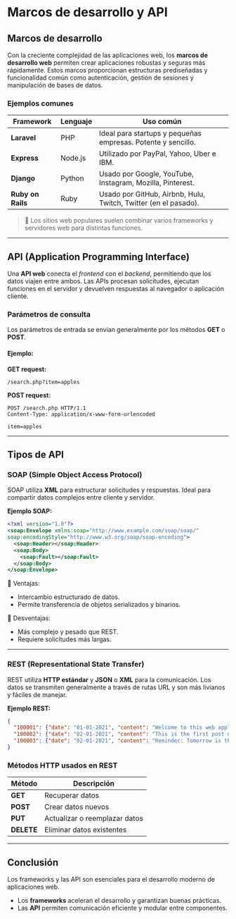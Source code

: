 # Marcos de desarrollo y API

## Marcos de desarrollo

Con la creciente complejidad de las aplicaciones web, los **marcos de desarrollo web** permiten crear aplicaciones robustas y seguras más rápidamente. Estos marcos proporcionan estructuras prediseñadas y funcionalidad común como autenticación, gestión de sesiones y manipulación de bases de datos.

### Ejemplos comunes

| Framework | Lenguaje | Uso común |
|------------|-----------|------------|
| **Laravel** | PHP | Ideal para startups y pequeñas empresas. Potente y sencillo. |
| **Express** | Node.js | Utilizado por PayPal, Yahoo, Uber e IBM. |
| **Django** | Python | Usado por Google, YouTube, Instagram, Mozilla, Pinterest. |
| **Ruby on Rails** | Ruby | Usado por GitHub, Airbnb, Hulu, Twitch, Twitter (en el pasado). |

> 🔸 Los sitios web populares suelen combinar varios frameworks y servidores web para distintas funciones.

---

## API (Application Programming Interface)

Una **API web** conecta el *frontend* con el *backend*, permitiendo que los datos viajen entre ambos. Las APIs procesan solicitudes, ejecutan funciones en el servidor y devuelven respuestas al navegador o aplicación cliente.

### Parámetros de consulta

Los parámetros de entrada se envían generalmente por los métodos **GET** o **POST**.

#### Ejemplo:

**GET request:**
```
/search.php?item=apples
```

**POST request:**
```http
POST /search.php HTTP/1.1
Content-Type: application/x-www-form-urlencoded

item=apples
```

---

## Tipos de API

### SOAP (Simple Object Access Protocol)

SOAP utiliza **XML** para estructurar solicitudes y respuestas. Ideal para compartir datos complejos entre cliente y servidor.

**Ejemplo SOAP:**
```xml
<?xml version="1.0"?>
<soap:Envelope xmlns:soap="http://www.example.com/soap/soap/"
soap:encodingStyle="http://www.w3.org/soap/soap-encoding">
  <soap:Header></soap:Header>
  <soap:Body>
    <soap:Fault></soap:Fault>
  </soap:Body>
</soap:Envelope>
```

🔹 Ventajas:
- Intercambio estructurado de datos.
- Permite transferencia de objetos serializados y binarios.

🔹 Desventajas:
- Más complejo y pesado que REST.
- Requiere solicitudes más largas.

---

### REST (Representational State Transfer)

REST utiliza **HTTP estándar** y **JSON** o **XML** para la comunicación. Los datos se transmiten generalmente a través de rutas URL y son más livianos y fáciles de manejar.

**Ejemplo REST:**
```json
{
  "100001": {"date": "01-01-2021", "content": "Welcome to this web application."},
  "100002": {"date": "02-01-2021", "content": "This is the first post on this web app."},
  "100003": {"date": "02-01-2021", "content": "Reminder: Tomorrow is the ..."}
}
```

### Métodos HTTP usados en REST

| Método | Descripción |
|--------|--------------|
| **GET** | Recuperar datos |
| **POST** | Crear datos nuevos |
| **PUT** | Actualizar o reemplazar datos |
| **DELETE** | Eliminar datos existentes |

---

## Conclusión

Los frameworks y las API son esenciales para el desarrollo moderno de aplicaciones web.  
- Los **frameworks** aceleran el desarrollo y garantizan buenas prácticas.  
- Las **API** permiten comunicación eficiente y modular entre componentes.
